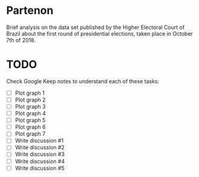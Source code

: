 # Partenon

Brief analysis on the data set published by the Higher Electoral Court of Brazil about the first round of presidential elections, taken place in October 7th of 2018.

# TODO

Check Google Keep notes to understand each of these tasks:

- [ ] Plot graph 1
- [ ] Plot graph 2
- [ ] Plot graph 3
- [ ] Plot graph 4
- [ ] Plot graph 5
- [ ] Plot graph 6
- [ ] Plot graph 7
- [ ] Write discussion #1
- [ ] Write discussion #2
- [ ] Write discussion #3
- [ ] Write discussion #4
- [ ] Write discussion #5
